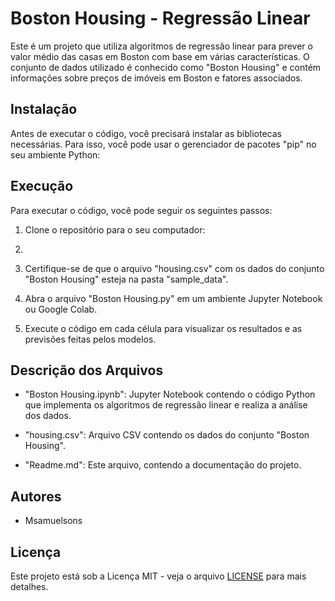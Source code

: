 # Boston Housing - Regressão Linear

Este é um projeto que utiliza algoritmos de regressão linear para prever o valor médio das casas em Boston com base em várias características. O conjunto de dados utilizado é conhecido como "Boston Housing" e contém informações sobre preços de imóveis em Boston e fatores associados.

## Instalação

Antes de executar o código, você precisará instalar as bibliotecas necessárias. Para isso, você pode usar o gerenciador de pacotes "pip" no seu ambiente Python:

## Execução

Para executar o código, você pode seguir os seguintes passos:

1. Clone o repositório para o seu computador:
2. 
2. Certifique-se de que o arquivo "housing.csv" com os dados do conjunto "Boston Housing" esteja na pasta "sample_data".

3. Abra o arquivo "Boston Housing.py" em um ambiente Jupyter Notebook ou Google Colab.

4. Execute o código em cada célula para visualizar os resultados e as previsões feitas pelos modelos.

## Descrição dos Arquivos

- "Boston Housing.ipynb": Jupyter Notebook contendo o código Python que implementa os algoritmos de regressão linear e realiza a análise dos dados.

- "housing.csv": Arquivo CSV contendo os dados do conjunto "Boston Housing".

- "Readme.md": Este arquivo, contendo a documentação do projeto.

## Autores

- Msamuelsons

## Licença

Este projeto está sob a Licença MIT - veja o arquivo [LICENSE](LICENSE) para mais detalhes.
